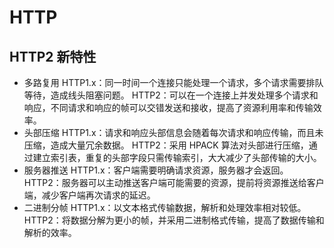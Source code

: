 # HTTP

## HTTP2 新特性

- 多路复用
HTTP1.x：同一时间一个连接只能处理一个请求，多个请求需要排队等待，造成线头阻塞问题。
HTTP2：可以在一个连接上并发处理多个请求和响应，不同请求和响应的帧可以交错发送和接收，提高了资源利用率和传输效率。
- 头部压缩
HTTP1.x：请求和响应头部信息会随着每次请求和响应传输，而且未压缩，造成大量冗余数据。
HTTP2：采用 HPACK 算法对头部进行压缩，通过建立索引表，重复的头部字段只需传输索引，大大减少了头部传输的大小。
- 服务器推送
HTTP1.x：客户端需要明确请求资源，服务器才会返回。
HTTP2：服务器可以主动推送客户端可能需要的资源，提前将资源推送给客户端，减少客户端再次请求的延迟。
- 二进制分帧
HTTP1.x：以文本格式传输数据，解析和处理效率相对较低。
HTTP2：将数据分解为更小的帧，并采用二进制格式传输，提高了数据传输和解析的效率。
